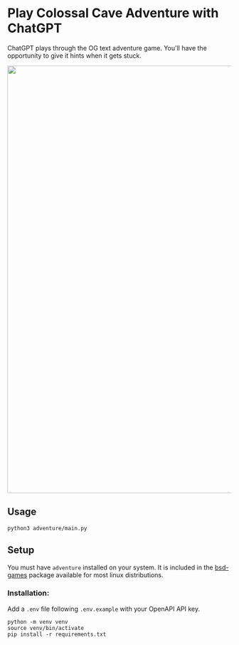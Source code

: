 # Play Colossal Cave Adventure with ChatGPT

ChatGPT plays through the OG text adventure game. You'll have the opportunity to give it hints when it gets stuck.

<img src="demo.gif" width="960">

## Usage

```
python3 adventure/main.py
```

## Setup

You must have `adventure` installed on your system. It is included in the [bsd-games](https://archlinux.org/packages/extra/x86_64/bsd-games/) package available for most linux distributions.

### Installation:

Add a `.env` file following `.env.example` with your OpenAPI API key.

```
python -m venv venv
source venv/bin/activate
pip install -r requirements.txt
```